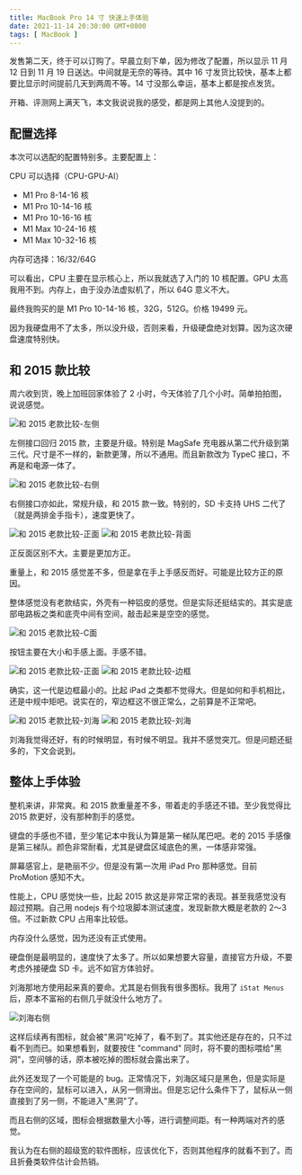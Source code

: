 ```yaml
---
title: MacBook Pro 14 寸 快速上手体验
date: 2021-11-14 20:30:00 GMT+0800
tags: [ MacBook ]
---
```


发售第二天，终于可以订购了。早晨立刻下单，因为修改了配置，所以显示 11 月 12 日到 11 月 19 日送达。中间就是无奈的等待。其中 16 寸发货比较快，基本上都要比显示时间提前几天到两周不等。14 寸没那么幸运，基本上都是按点发货。

开箱、评测网上满天飞，本文我说说我的感受，都是网上其他人没提到的。

<!-- truncate -->

## 配置选择

本次可以选配的配置特别多。主要配置上：

CPU 可以选择（CPU-GPU-AI）

* M1 Pro 8-14-16 核
* M1 Pro 10-14-16 核
* M1 Pro 10-16-16 核
* M1 Max 10-24-16 核
* M1 Max 10-32-16 核

内存可选择：16/32/64G

可以看出，CPU 主要在显示核心上，所以我就选了入门的 10 核配置。GPU 太高我用不到。内存上，由于没办法虚拟机了，所以 64G 意义不大。

最终我购买的是 M1 Pro 10-14-16 核，32G，512G。价格 19499 元。

因为我硬盘用不了太多，所以没升级，否则来看，升级硬盘绝对划算。因为这次硬盘速度特别快。

## 和 2015 款比较

周六收到货，晚上加班回家体验了 2 小时，今天体验了几个小时。简单拍拍图，说说感觉。

<img src="https://cdn.nlark.com/yuque/0/2021/jpeg/86612/1636887050999-a58e04cb-70c4-42b7-affb-5d0b1e8a069e.jpeg" referrerpolicy="no-referrer" alt="和 2015 老款比较-左侧" />

左侧接口回归 2015 款，主要是升级。特别是 MagSafe 充电器从第二代升级到第三代。尺寸是不一样的，新款更薄，所以不通用。而且新款改为 TypeC 接口，不再是和电源一体了。

<img src="https://cdn.nlark.com/yuque/0/2021/jpeg/86612/1636887050964-0e0bde7c-e0b1-4187-8395-a7e45fa726fc.jpeg" referrerpolicy="no-referrer" alt="和 2015 老款比较-右侧" />

右侧接口亦如此，常规升级，和 2015 款一致。特别的，SD 卡支持 UHS 二代了（就是两排金手指卡），速度更快了。

<img src="https://cdn.nlark.com/yuque/0/2021/jpeg/86612/1636887051019-f08d03e0-672c-4fad-8812-0b6d1422f5e9.jpeg" referrerpolicy="no-referrer" alt="和 2015 老款比较-正面" />

<img src="https://cdn.nlark.com/yuque/0/2021/jpeg/86612/1636887050971-9c38b0e2-92b1-4797-91e8-daad35c64f8f.jpeg" referrerpolicy="no-referrer" alt="和 2015 老款比较-背面" />

正反面区别不大。主要是更加方正。

重量上，和 2015 感觉差不多，但是拿在手上手感反而好。可能是比较方正的原因。

整体感觉没有老款结实，外壳有一种铝皮的感觉。但是实际还挺结实的。其实是底部电路板之类和底壳中间有空间，敲击起来是空空的感觉。

<img src="https://cdn.nlark.com/yuque/0/2021/jpeg/86612/1636887051405-c65c143e-a5d3-461e-8841-c0058537531b.jpeg" referrerpolicy="no-referrer" alt="和 2015 老款比较-C面" />

按钮主要在大小和手感上面。手感不错。

<img src="https://cdn.nlark.com/yuque/0/2021/jpeg/86612/1636887053533-ca1b8a59-a4b6-4232-8a31-7405ff649f3c.jpeg" referrerpolicy="no-referrer" alt="和 2015 老款比较-正面" />

<img src="https://cdn.nlark.com/yuque/0/2021/jpeg/86612/1636887053683-1c75ed00-3fb6-4f9f-aae3-c567466ca944.jpeg" referrerpolicy="no-referrer" alt="和 2015 老款比较-边框" />

确实，这一代是边框最小的。比起 iPad 之类都不觉得大。但是如何和手机相比，还是中规中矩吧。说实在的，窄边框这不很正常么，之前算是不正常吧。

<img src="https://cdn.nlark.com/yuque/0/2021/jpeg/86612/1636887053507-d42e94e9-e7e8-4e38-be57-f6619ec291b4.jpeg" referrerpolicy="no-referrer" alt="和 2015 老款比较-刘海" />

<img src="https://cdn.nlark.com/yuque/0/2021/jpeg/86612/1636887053537-9a612898-96c9-445b-b21a-6f2ad421f4fb.jpeg" referrerpolicy="no-referrer" alt="和 2015 老款比较-刘海" />

刘海我觉得还好，有的时候明显，有时候不明显。我并不感觉突兀。但是问题还挺多的，下文会说到。

## 整体上手体验

整机来讲，非常爽。和 2015 款重量差不多，带着走的手感还不错。至少我觉得比 2015 款更好，没有那种割手的感觉。

键盘的手感也不错，至少笔记本中我认为算是第一梯队尾巴吧。老的 2015 手感像是第三梯队。颜色非常耐看，尤其是键盘区域底色的黑，一体感非常强。

屏幕感官上，是艳丽不少。但是没有第一次用 iPad Pro 那种感觉。目前 ProMotion 感知不大。

性能上，CPU 感觉快一些，比起 2015 款这是非常正常的表现。甚至我感觉没有超过预期。自己用 nodejs 有个垃圾脚本测试速度，发现新款大概是老款的 2～3 倍。不过新款 CPU 占用率比较低。

内存没什么感觉，因为还没有正式使用。

硬盘倒是最明显的，速度快了太多了。所以如果想要大容量，直接官方升级，不要考虑外接硬盘 SD 卡。远不如官方体验好。

刘海那地方使用起来真的要命。尤其是右侧我有很多图标。我用了 `iStat Menus` 后，原本不富裕的右侧几乎就没什么地方了。

<img src="https://cdn.nlark.com/yuque/0/2021/jpeg/86612/1636887054006-673cd676-8ce4-43c9-819c-360e84998fbc.jpeg" referrerpolicy="no-referrer" alt="刘海右侧" />

这样后续再有图标，就会被"黑洞"吃掉了，看不到了。其实他还是存在的，只不过看不到而已。如果想看到，就要按住 "command" 同时，将不要的图标喂给"黑洞"，空间够的话，原本被吃掉的图标就会露出来了。

此外还发现了一个可能是的 bug。正常情况下，刘海区域只是黑色，但是实际是存在空间的，鼠标可以进入，从另一侧滑出。但是忘记什么条件下了，鼠标从一侧直接到了另一侧，不能进入"黑洞"了。

而且右侧的区域，图标会根据数量大小等，进行调整间距。有一种两端对齐的感觉。

我认为在右侧的超级宽的软件图标，应该优化下，否则其他程序的就看不到了。而且折叠类软件估计会热销。
